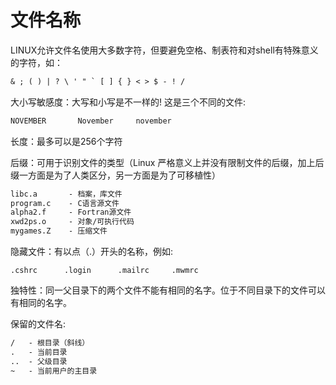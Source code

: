 # 文件名称

LINUX允许文件名使用大多数字符，但要避免空格、制表符和对shell有特殊意义的字符，如：

```txt
& ; ( ) | ? \ ' " ` [ ] { } < > $ - ! /
```

大小写敏感度：大写和小写是不一样的! 这是三个不同的文件:
```txt
NOVEMBER       November     november
```

长度：最多可以是256个字符 

后缀：可用于识别文件的类型（Linux 严格意义上并没有限制文件的后缀，加上后缀一方面是为了人类区分，另一方面是为了可移植性）

```txt
libc.a       - 档案，库文件 
program.c    - C语言源文件 
alpha2.f     - Fortran源文件 
xwd2ps.o     - 对象/可执行代码 
mygames.Z    - 压缩文件
```

隐藏文件：有以点（.）开头的名称，例如: 

```shell
.cshrc      .login      .mailrc     .mwmrc
```


独特性：同一父目录下的两个文件不能有相同的名字。位于不同目录下的文件可以有相同的名字。

保留的文件名: 
```txt
/   - 根目录（斜线）
.   - 当前目录
..  - 父级目录
~   - 当前用户的主目录
```

